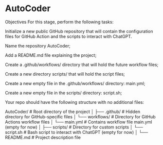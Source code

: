 # AutoCoder

Objectives
For this stage, perform the following tasks:

Initialize a new public GitHub repository that will contain the configuration files for GitHub Action and the scripts to interact with ChatGPT.

Name the repository AutoCoder;

Add a README.md file explaining the project;

Create a .github/workflows/ directory that will hold the future workflow files;

Create a new directory scripts/ that will hold the script files;

Create a new empty file in the .github/workflows/ directory: main.yml;

Create a new empty file in the scripts/ directory: script.sh;

Your repo should have the following structure with no additional files:

AutoCoder/                   # Root directory of the project
    │
    ├── .github/                 # Hidden directory for GitHub-specific files
    │   └── workflows/           # Directory for GitHub Actions workflow files
    │       └── main.yml         # Contains workflow file main.yml (empty for now)
    │
    ├── scripts/                 # Directory for custom scripts
    │   └── script.sh            # Bash script to interact with ChatGPT (empty for now)
    │
    └── README.md                # Project description file

